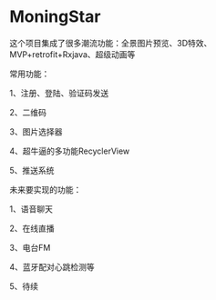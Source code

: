 # MoningStar
这个项目集成了很多潮流功能：全景图片预览、3D特效、MVP+retrofit+Rxjava、超级动画等

常用功能：

1、注册、登陆、验证码发送

2、二维码

3、图片选择器

4、超牛逼的多功能RecyclerView

5、推送系统

未来要实现的功能：

1、语音聊天

2、在线直播

3、电台FM

4、蓝牙配对心跳检测等

5、待续
